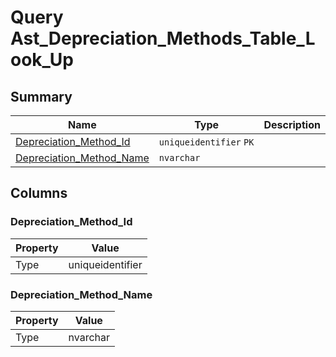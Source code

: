 # Query Ast_Depreciation_Methods_Table_Look_Up


## Summary

| Name | Type | Description |
| - | - | --- |
|[Depreciation_Method_Id](#depreciation_method_id)|`uniqueidentifier` `PK`||
|[Depreciation_Method_Name](#depreciation_method_name)|`nvarchar` ||

## Columns

### Depreciation_Method_Id

| Property | Value |
| - | - |
|Type|uniqueidentifier|

### Depreciation_Method_Name

| Property | Value |
| - | - |
|Type|nvarchar|


